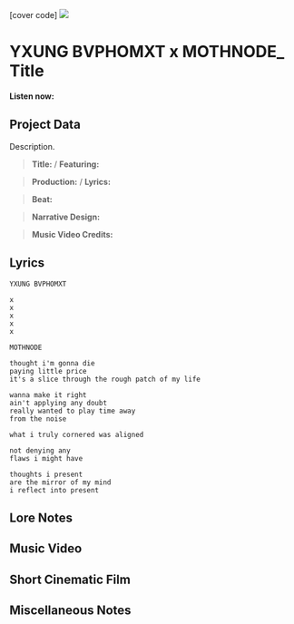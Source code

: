 [cover code] ![](57175019_319474918741616_8502199518755923887_n.jpg)

# YXUNG BVPHOMXT x MOTHNODE_ Title

**Listen now:** 

## Project Data

Description.

> **Title:**  / **Featuring:** 

> **Production:**  / **Lyrics:** 

> **Beat:**

> **Narrative Design:**

> **Music Video Credits:**


## Lyrics

```
YXUNG BVPHOMXT

x
x
x
x
x

MOTHNODE

thought i'm gonna die
paying little price
it's a slice through the rough patch of my life

wanna make it right
ain't applying any doubt
really wanted to play time away
from the noise

what i truly cornered was aligned

not denying any 
flaws i might have

thoughts i present
are the mirror of my mind
i reflect into present

```

## Lore Notes

## Music Video

## Short Cinematic Film

## Miscellaneous Notes
